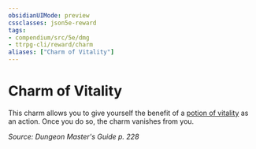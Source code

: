 ```yaml
---
obsidianUIMode: preview
cssclasses: json5e-reward
tags:
- compendium/src/5e/dmg
- ttrpg-cli/reward/charm
aliases: ["Charm of Vitality"]
---
```

# Charm of Vitality

This charm allows you to give yourself the benefit of a [potion of vitality](compendium/items/potion-of-vitality.md) as an action. Once you do so, the charm vanishes from you.

*Source: Dungeon Master's Guide p. 228*